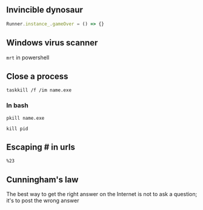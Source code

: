 ﻿## Invincible dynosaur
```js
Runner.instance_.gameOver = () => {}
```

## Windows virus scanner

`mrt` in powershell

## Close a process

`taskkill /f /im name.exe`

### In bash

`pkill name.exe`

`kill pid`

## Escaping # in urls

`%23`

## Cunningham's law

The best way to get the right answer on the Internet is not to ask a question; it's to post the wrong answer
